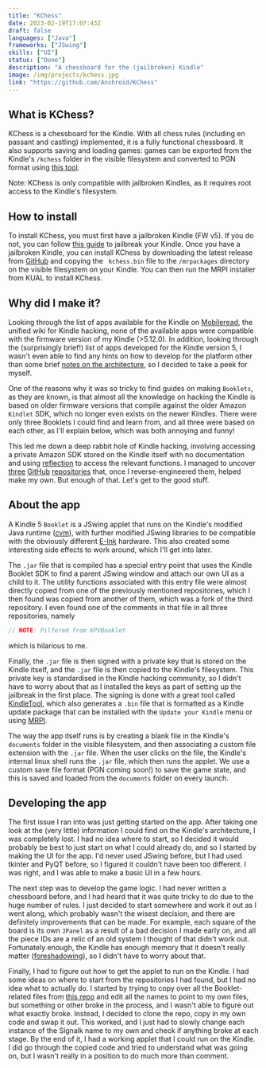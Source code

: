 ```yaml
---
title: "KChess"
date: 2023-02-19T17:07:43Z
draft: false    
languages: ["Java"]
frameworks: ["JSwing"]
skills: ["UI"]
status: ["Done"]
description: "A chessboard for the (jailbroken) Kindle"
image: /img/projects/kchess.jpg
link: "https://github.com/Anshroid/KChess"
---
```


## What is KChess?

KChess is a chessboard for the Kindle. With all chess rules (including en passant and castling)
implemented, it is a fully functional chessboard. It also supports saving and loading games: games can be exported from
the Kindle's `/kchess` folder in the visible filesystem and converted to PGN format using 
[this tool](/projects/kchess/kchess2pgn).

Note: KChess is only compatible with jailbroken Kindles, as it requires root access to the Kindle's
filesystem.

## How to install

To install KChess, you must first have a jailbroken Kindle (FW v5). If you do not, you can
follow [this guide](https://wiki.mobileread.com/wiki/Kindle_Hacking) to jailbreak your
Kindle. Once you have a jailbroken Kindle, you can install KChess by downloading the latest release from
[GitHub](https://github.com/Anshroid/KChess/releases) and copying the `
kchess.bin` file to the `/mrpackages` directory on the visible filesystem on your
Kindle. You can then run the MRPI installer from KUAL to install KChess.

## Why did I make it?

Looking through the list of apps available for the Kindle
on [Mobileread](https://wiki.mobileread.com/wiki/Kindlet_Index), the unified wiki
for Kindle hacking, none of the available apps were compatible with the firmware version of my Kindle
(>5.12.0). In addition, looking through the (surprisingly brief!) list of apps developed for the Kindle
version 5, I wasn't even able to find any hints on how to develop for the platform other than some brief
[notes on the
architecture](https://wiki.mobileread.com/wiki/Kindle_Touch_Hacking#Architecture), so I decided to take a peek for
myself.

One of the reasons why it was so tricky to find guides on making `Booklets`, as they are
known, is that almost all the knowledge on hacking the Kindle is based on older firmware versions that
compile against the older Amazon `Kindlet` SDK, which no longer even exists on the newer
Kindles. There were only three Booklets I could find and learn from, and all three were based on each
other, as I'll explain below, which was both annoying and funny!

This led me down a deep rabbit hole of Kindle hacking, involving accessing a private Amazon SDK stored
on the Kindle itself with no documentation and using [reflection](https://en.wikipedia.org/wiki/Reflective_programming)
to access
the relevant functions. I managed to
uncover [three](https://github.com/coplate/KUAL_Booklet) [GitHub](https://github.com/yparitcher/KUAL_Booklet) [repositories](https://github.com/ieb/Signalk_Booklet)
that, once I
reverse-engineered them, helped make my own. But enough of that. Let's get to the good stuff.

## About the app

A Kindle 5 `Booklet` is a JSwing applet that runs on the Kindle's modified Java
runtime ([cvm](https://docs.oracle.com/javame/config/cdc/cdc-opt-impl/ojmeec/1.0/runtime/html/cvm.htm)), with further
modified JSwing libraries to be compatible with the obviously
different [E-Ink](https://en.wikipedia.org/wiki/E_Ink) hardware. This also
created some interesting side effects to work around, which I'll get into later.

The `.jar` file that is compiled has a special entry point that uses the Kindle Booklet SDK
to find a parent JSwing window and attach our own UI as a child to it. The utility functions associated
with this entry file were almost directly copied from one of the previously mentioned repositories, which I
then found was copied from another of them, which was a fork of the third repository. I
even found one of the comments in that file in all three repositories, namely

```java
// NOTE: Pilfered from KPVBooklet
```

which is hilarious to me.

Finally, the `.jar` file is then signed with a private key that is stored on the Kindle
itself, and the `.jar` file is then copied to the Kindle's filesystem. This private key is
standardised in the Kindle hacking community, so I didn't have to worry about that as I installed the
keys as part of setting up the jailbreak in the first place. The signing is done with a great tool
called [KindleTool](https://github.com/NiLuJe/KindleTool), which also generates a
`.bin` file that is formatted as a Kindle update package that can be installed with the
`Update your Kindle` menu or using [MRPI](https://www.mobileread.com/forums/showthread.php?t=251143).

The way the app itself runs is by creating a blank file in the Kindle's `documents` folder in
the visible filesystem, and then associating a custom file extension with the `.jar` file.
When the user clicks on the file, the Kindle's internal linux shell runs the `.jar` file,
which then runs the applet. We use a custom save file format (PGN coming soon!) to save the game state,
and this is saved and loaded from the `documents` folder on every launch.

## Developing the app

The first issue I ran into was just getting started on the app. After taking one look at the (very
little) information I could find on the Kindle's architecture, I was completely lost. I had no idea
where to start, so I decided it would probably be best to just start on what I could already do, and so
I started by making the UI for the app. I'd never used JSwing before, but I had used tkinter and PyQT
before, so I figured it couldn't have been too different. I was right, and I was able to make a basic UI
in a few hours.

The next step was to develop the game logic. I had never written a chessboard before, and I had heard
that it was quite tricky to do due to the huge number of rules. I just decided to start somewhere and
work it out as I went along, which probably wasn't the wisest decision, and there are definitely
improvements that can be made. For example, each square of the board is its own `JPanel` as a
result of a bad decision I made early on, and all the piece IDs are a relic of an old system I thought
of that didn't work out. Fortunately enough, the Kindle has enough memory that it doesn't really matter
([foreshadowing](/projects/prizmchess)), so I didn't have to worry about that.

Finally, I had to figure out how to get the applet to run on the Kindle. I had some ideas on where to
start from the repositories I had found, but I had no idea what to actually do. I started by trying to
copy over all the Booklet-related files from [this repo](https://github.com/ieb/Signalk_booklet) and edit all the names
to point to my own files, but something or other broke in the process, and I wasn't able to figure out what exactly
broke. Instead, I decided to clone the repo, copy in my own code and swap it out. This worked, and I just had to slowly
change each instance of the Signalk name to my own and check if anything broke at each stage. By the end of it, I had a
working applet that I could run on the Kindle. I did go through the copied code and tried to understand what was going
on, but I wasn't really in a position to do much more than comment.
            